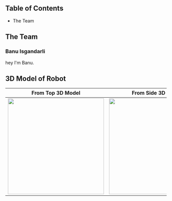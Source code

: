 Table of Contents
-----------------------------------------------------------------------------------------------------------------------------------------------------------------------------------
- The Team


The Team
-----------------------------------------------------------------------------------------------------------------------------------------------------------------------
### Banu Isgandarli

hey l'm Banu. 

3D Model of Robot
-----------------------------------------------------------------------------------------------------------------------------------------------------------------------

| From Top 3D Model | From Side 3D Model |
|------------------|------------------|
| <img src="https://github.com/user-attachments/assets/3022cd89-6f7f-4c03-b50d-51091934c3ac" width="300"/> | <img src="https://github.com/user-attachments/assets/42a4a9e2-2a62-4ac1-b08d-6e0914a790e9" width="300"/> |



